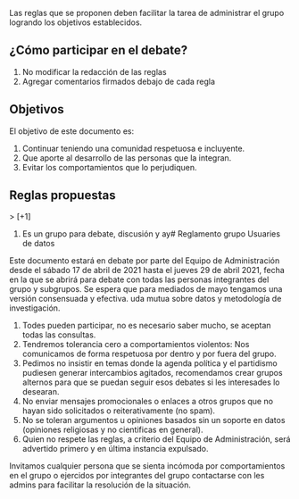 Las reglas que se proponen deben facilitar la tarea de administrar el grupo logrando los objetivos establecidos.

## ¿Cómo participar en el debate?

1. No modificar la redacción de las reglas
2. Agregar comentarios firmados debajo de cada regla

## Objetivos

El objetivo de este documento es:

1. Continuar teniendo una comunidad respetuosa e incluyente.
2. Que aporte al desarrollo de las personas que la integran.
3. Evitar los comportamientos que lo perjudiquen.


## Reglas propuestas

<!-- Dejar la numeracion como "1." y que markdown numere por si solo. Es conveniente para mover el orden si hiciese falta. --> > [+1]

1. Es un grupo para debate, discusión y ay# Reglamento grupo Usuaries de datos

Este documento estará en debate por parte del Equipo de Administración desde el sábado 17 de abril de 2021 hasta el jueves 29 de abril 2021, fecha en la que se abrirá para debate con todas las personas integrantes del grupo y subgrupos. Se espera que para mediados de mayo tengamos una versión consensuada y efectiva.
uda mutua sobre datos y metodología de investigación.
1. Todes pueden participar, no es necesario saber mucho, se aceptan todas las consultas.
1. Tendremos tolerancia cero a comportamientos violentos: Nos comunicamos de forma respetuosa por dentro y por fuera del grupo. <!-- Quedo trunco, fijensé si tenian bakcup. --> <!-- ese si está demás, lo borrareos para la version final, en menú/revisión se puede ver el historial completo -->
1. Pedimos no insistir en temas donde la agenda política y el partidismo pudiesen generar intercambios agitados, recomendamos crear grupos alternos para que se puedan seguir esos debates si les interesades lo desearan.
1. No enviar mensajes promocionales o enlaces a otros grupos que no hayan sido solicitados o reiterativamente (no spam).
1. No se toleran argumentos u opiniones basados sin un soporte en datos (opiniones religiosas y no cientificas en general).
1. Quien no respete las reglas, a criterio del Equipo de Administración, será advertido primero y en última instancia expulsado.

Invitamos cualquier persona que se sienta incómoda por comportamientos en el grupo o ejercidos por integrantes del grupo contactarse con les admins para facilitar la resolución de la situación.
